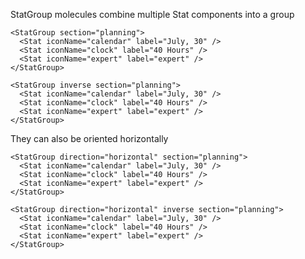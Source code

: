 StatGroup molecules combine multiple Stat components into a group

```react|span-3
<StatGroup section="planning">
  <Stat iconName="calendar" label="July, 30" />
  <Stat iconName="clock" label="40 Hours" />
  <Stat iconName="expert" label="expert" />
</StatGroup>
```

```react|span-3,dark
<StatGroup inverse section="planning">
  <Stat iconName="calendar" label="July, 30" />
  <Stat iconName="clock" label="40 Hours" />
  <Stat iconName="expert" label="expert" />
</StatGroup>
```

They can also be oriented horizontally

```react|span-3
<StatGroup direction="horizontal" section="planning">
  <Stat iconName="calendar" label="July, 30" />
  <Stat iconName="clock" label="40 Hours" />
  <Stat iconName="expert" label="expert" />
</StatGroup>
```

```react|span-3,dark
<StatGroup direction="horizontal" inverse section="planning">
  <Stat iconName="calendar" label="July, 30" />
  <Stat iconName="clock" label="40 Hours" />
  <Stat iconName="expert" label="expert" />
</StatGroup>
```
